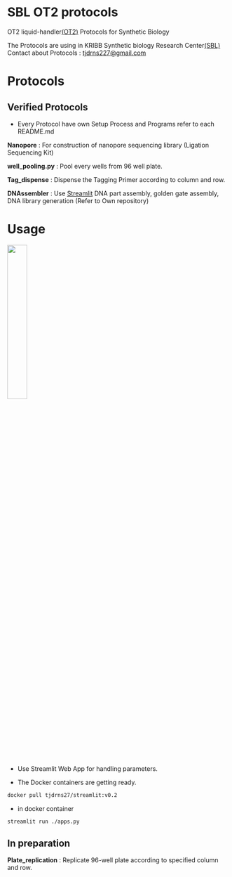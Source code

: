 # SBL OT2 protocols

OT2 liquid-handler[(OT2)](https://opentrons.com/ot-2/) Protocols for Synthetic Biology 

The Protocols are using in KRIBB Synthetic biology Research Center[(SBL)](https://oak.kribb.re.kr/handle/201005/19496/tab-browse?sort_by=2&order=DESC)  
Contact about Protocols : <tjdrns227@gmail.com>

# Protocols  

## Verified Protocols

* Every Protocol have own Setup Process and Programs refer to each README.md    
  

**Nanopore** : For construction of nanopore sequencing library (Ligation Sequencing Kit)  

**well_pooling.py** : Pool every wells from 96 well plate.  

**Tag_dispense** : Dispense the Tagging Primer according to column and row.   

**DNAssembler** : Use [Streamlit](https://docs.streamlit.io/library/get-started/installation) DNA part assembly, golden gate assembly, DNA library generation (Refer to Own repository)

# Usage

<img src = "https://raw.githubusercontent.com/Lelp27/automated-protocol-ot2/main/streamlit_main.png" width="30%" height="30%">

* Use Streamlit Web App for handling parameters.  

* The Docker containers are getting ready.  
``` bash
docker pull tjdrns27/streamlit:v0.2
```
* in docker container
``` bash
streamlit run ./apps.py
```

## In preparation

**Plate_replication** : Replicate 96-well plate according to specified column and row.  
